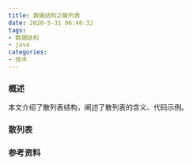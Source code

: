 ```yaml
---
title: 数据结构之散列表
date: 2020-5-31 06:46:32
tags:
- 数据结构
- java
categories:
- 技术
---
```


### 概述

本文介绍了散列表结构，阐述了散列表的含义、代码示例。



### 散列表



<!-- more -->



### 参考资料


